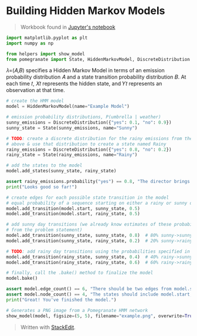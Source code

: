 # Building Hidden Markov Models

> Workbook found in [Jupyter's notebook](https://github.com/euphonie/hmm-tagger/blob/master/HMM%20warmup%20%28optional%29.ipynb)

```python
import matplotlib.pyplot as plt
import numpy as np

from helpers import show_model
from pomegranate import State, HiddenMarkovModel, DiscreteDistribution
```
𝜆=(𝐴,𝐵) specifies a Hidden Markov Model in terms of an emission probability distribution 𝐴 and a state transition probability distribution 𝐵.
At each time 𝑡, 𝑋𝑡 represents the hidden state, and 𝑌𝑡 represents an observation at that time.

```python
# create the HMM model
model = HiddenMarkovModel(name="Example Model")

# emission probability distributions, P(umbrella | weather)
sunny_emissions = DiscreteDistribution({"yes": 0.1, "no": 0.9})
sunny_state = State(sunny_emissions, name="Sunny")

# TODO: create a discrete distribution for the rainy emissions from the probability table
# above & use that distribution to create a state named Rainy
rainy_emissions = DiscreteDistribution({"yes": 0.8, "no": 0.2})
rainy_state = State(rainy_emissions, name="Rainy")

# add the states to the model
model.add_states(sunny_state, rainy_state)

assert rainy_emissions.probability("yes") == 0.8, "The director brings his umbrella with probability 0.8 on rainy days"
print("Looks good so far!")
```
```python
# create edges for each possible state transition in the model
# equal probability of a sequence starting on either a rainy or sunny day
model.add_transition(model.start, sunny_state, 0.5)
model.add_transition(model.start, rainy_state, 0.5)

# add sunny day transitions (we already know estimates of these probabilities
# from the problem statement)
model.add_transition(sunny_state, sunny_state, 0.8)  # 80% sunny->sunny
model.add_transition(sunny_state, rainy_state, 0.2)  # 20% sunny->rainy

# TODO: add rainy day transitions using the probabilities specified in the transition table
model.add_transition(rainy_state, sunny_state, 0.4)  # 40% rainy->sunny
model.add_transition(rainy_state, rainy_state, 0.6)  # 60% rainy->rainy

# finally, call the .bake() method to finalize the model
model.bake()

assert model.edge_count() == 6, "There should be two edges from model.start, two from Rainy, and two from Sunny"
assert model.node_count() == 4, "The states should include model.start, model.end, Rainy, and Sunny"
print("Great! You've finished the model.")

# Generates a PNG image from a Pomegranate HMM network
show_model(model, figsize=(5, 5), filename="example.png", overwrite=True, show_ends=False)
```
> Written with [StackEdit](https://stackedit.io/).
<!--stackedit_data:
eyJoaXN0b3J5IjpbLTEzOTYzMTY1NTgsLTE1Mzc4MjQ1MTgsMT
E0MTUzOTc4OF19
-->